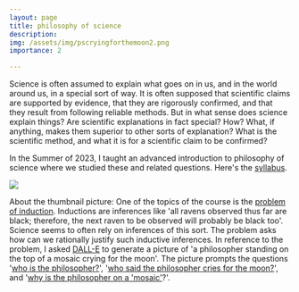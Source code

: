 ```yaml
---
layout: page
title: philosophy of science
description: 
img: /assets/img/pscryingforthemoon2.png
importance: 2

---
```


Science is often assumed to explain what goes on in us, and in the world around us, in a special sort of way. It is often supposed that scientific claims are supported by evidence, that they are rigorously confirmed, and that they result from following reliable methods. But in what sense does science explain things? Are scientific explanations in fact special? How? What, if anything, makes them superior to other sorts of explanation? What is the scientific method, and what it is for a scientific claim to be confirmed? 

In the Summer of 2023, I taught an advanced introduction to philosophy of science where we studied these and related questions. Here's the [syllabus](/assets/pdf/Syllabus-phil_of_science.pdf). 


<div class="profile float-right">
        <img class="img-fluid z-depth-1 rounded" src="{{ '/assets/img/pscryingforthemoon.png' | relative_url }}">
</div>


About the thumbnail picture: One of the topics of the course is the [problem of induction](https://plato.stanford.edu/entries/induction-problem/). Inductions are inferences like 'all ravens observed thus far are black; therefore, the next raven to be observed will probably be black too'. Science seems to often rely on inferences of this sort. The problem asks how can we rationally justify such inductive inferences. In reference to the problem, I asked [DALL-E](https://labs.openai.com/) to generate a picture of 'a philosopher standing on the top of a mosaic crying for the moon'. The picture prompts the questions '[who is the philosopher?](https://plato.stanford.edu/entries/hume)', '[who said the philosopher cries for the moon?](https://plato.stanford.edu/entries/ramsey/)', and '[why is the philosopher on a 'mosaic'](https://iep.utm.edu/d-lewis/#H5)?'. 





